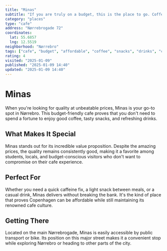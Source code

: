 ```yaml
---
title: "Minas"
subtitle: "If you are truly on a budget, this is the place to go. Coffee, snacks and drinks all for amazing prices."
category: "places"
type: "cafe"
address: "Nørrebrogade 72"
coordinates:
  lat: 55.6857
  lng: 12.5519
neighborhood: "Nørrebro"
tags: ["cafe", "budget", "affordable", "coffee", "snacks", "drinks", "cheap"]
rating: 4
visited: "2025-01-09"
published: "2025-01-09 14:40"
updated: "2025-01-09 14:40"
---
```


# Minas

When you're looking for quality at unbeatable prices, Minas is your go-to spot in Nørrebro. This budget-friendly cafe proves that you don't need to spend a fortune to enjoy good coffee, tasty snacks, and refreshing drinks.

## What Makes It Special

Minas stands out for its incredible value proposition. Despite the amazing prices, the quality remains consistently good, making it a favorite among students, locals, and budget-conscious visitors who don't want to compromise on their cafe experience.

## Perfect For

Whether you need a quick caffeine fix, a light snack between meals, or a casual drink, Minas delivers without breaking the bank. It's the kind of place that proves Copenhagen can be affordable while still maintaining its renowned cafe culture.

## Getting There

Located on the main Nørrebrogade, Minas is easily accessible by public transport or bike. Its position on this major street makes it a convenient stop while exploring Nørrebro or heading to other parts of the city.